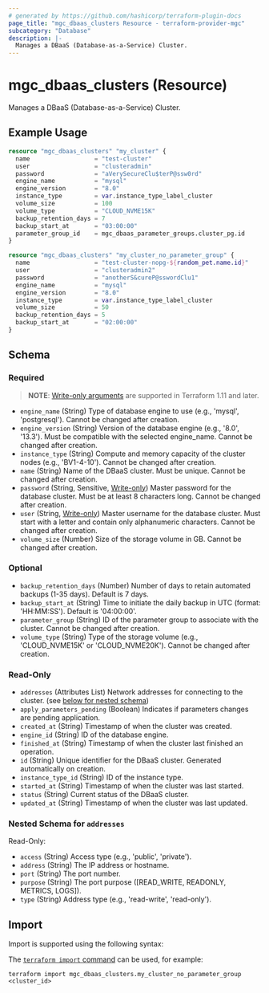 ```yaml
---
# generated by https://github.com/hashicorp/terraform-plugin-docs
page_title: "mgc_dbaas_clusters Resource - terraform-provider-mgc"
subcategory: "Database"
description: |-
  Manages a DBaaS (Database-as-a-Service) Cluster.
---
```


# mgc_dbaas_clusters (Resource)

Manages a DBaaS (Database-as-a-Service) Cluster.

## Example Usage

```terraform
resource "mgc_dbaas_clusters" "my_cluster" {
  name                  = "test-cluster"
  user                  = "clusteradmin"
  password              = "aVerySecureClu$terP@ssw0rd"
  engine_name           = "mysql"
  engine_version        = "8.0"
  instance_type         = var.instance_type_label_cluster
  volume_size           = 100
  volume_type           = "CLOUD_NVME15K"
  backup_retention_days = 7
  backup_start_at       = "03:00:00"
  parameter_group_id    = mgc_dbaas_parameter_groups.cluster_pg.id
}

resource "mgc_dbaas_clusters" "my_cluster_no_parameter_group" {
  name                  = "test-cluster-nopg-${random_pet.name.id}"
  user                  = "clusteradmin2"
  password              = "anotherS&cureP@sswordClu1"
  engine_name           = "mysql"
  engine_version        = "8.0"
  instance_type         = var.instance_type_label_cluster
  volume_size           = 50
  backup_retention_days = 5
  backup_start_at       = "02:00:00"
}
```

<!-- schema generated by tfplugindocs -->
## Schema

### Required

> **NOTE**: [Write-only arguments](https://developer.hashicorp.com/terraform/language/resources/ephemeral#write-only-arguments) are supported in Terraform 1.11 and later.

- `engine_name` (String) Type of database engine to use (e.g., 'mysql', 'postgresql'). Cannot be changed after creation.
- `engine_version` (String) Version of the database engine (e.g., '8.0', '13.3'). Must be compatible with the selected engine_name. Cannot be changed after creation.
- `instance_type` (String) Compute and memory capacity of the cluster nodes (e.g., 'BV1-4-10'). Cannot be changed after creation.
- `name` (String) Name of the DBaaS cluster. Must be unique. Cannot be changed after creation.
- `password` (String, Sensitive, [Write-only](https://developer.hashicorp.com/terraform/language/resources/ephemeral#write-only-arguments)) Master password for the database cluster. Must be at least 8 characters long.  Cannot be changed after creation.
- `user` (String, [Write-only](https://developer.hashicorp.com/terraform/language/resources/ephemeral#write-only-arguments)) Master username for the database cluster. Must start with a letter and contain only alphanumeric characters.  Cannot be changed after creation.
- `volume_size` (Number) Size of the storage volume in GB. Cannot be changed after creation.

### Optional

- `backup_retention_days` (Number) Number of days to retain automated backups (1-35 days). Default is 7 days.
- `backup_start_at` (String) Time to initiate the daily backup in UTC (format: 'HH:MM:SS'). Default is '04:00:00'.
- `parameter_group` (String) ID of the parameter group to associate with the cluster.  Cannot be changed after creation.
- `volume_type` (String) Type of the storage volume (e.g., 'CLOUD_NVME15K' or 'CLOUD_NVME20K'). Cannot be changed after creation.

### Read-Only

- `addresses` (Attributes List) Network addresses for connecting to the cluster. (see [below for nested schema](#nestedatt--addresses))
- `apply_parameters_pending` (Boolean) Indicates if parameters changes are pending application.
- `created_at` (String) Timestamp of when the cluster was created.
- `engine_id` (String) ID of the database engine.
- `finished_at` (String) Timestamp of when the cluster last finished an operation.
- `id` (String) Unique identifier for the DBaaS cluster. Generated automatically on creation.
- `instance_type_id` (String) ID of the instance type.
- `started_at` (String) Timestamp of when the cluster was last started.
- `status` (String) Current status of the DBaaS cluster.
- `updated_at` (String) Timestamp of when the cluster was last updated.

<a id="nestedatt--addresses"></a>
### Nested Schema for `addresses`

Read-Only:

- `access` (String) Access type (e.g., 'public', 'private').
- `address` (String) The IP address or hostname.
- `port` (String) The port number.
- `purpose` (String) The port purpose ([READ_WRITE, READONLY, METRICS, LOGS]).
- `type` (String) Address type (e.g., 'read-write', 'read-only').

## Import

Import is supported using the following syntax:

The [`terraform import` command](https://developer.hashicorp.com/terraform/cli/commands/import) can be used, for example:

```shell
terraform import mgc_dbaas_clusters.my_cluster_no_parameter_group <cluster_id>
```
